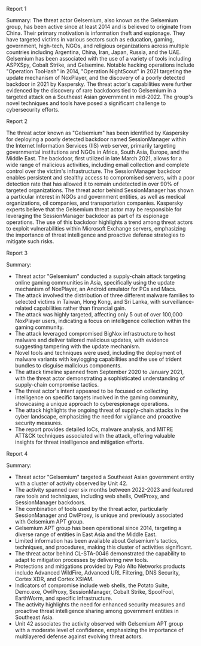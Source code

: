 
Report 1

Summary:
The threat actor Gelsemium, also known as the Gelsemium group, has been active since at least 2014 and is believed to originate from China. Their primary motivation is information theft and espionage. They have targeted victims in various sectors such as education, gaming, government, high-tech, NGOs, and religious organizations across multiple countries including Argentina, China, Iran, Japan, Russia, and the UAE. Gelsemium has been associated with the use of a variety of tools including ASPXSpy, Cobalt Strike, and Gelsemine. Notable hacking operations include "Operation TooHash" in 2014, "Operation NightScout" in 2021 targeting the update mechanism of NoxPlayer, and the discovery of a poorly detected backdoor in 2021 by Kaspersky. The threat actor's capabilities were further evidenced by the discovery of rare backdoors tied to Gelsemium in a targeted attack on a Southeast Asian government in mid-2022. The group's novel techniques and tools have posed a significant challenge to cybersecurity efforts.





Report 2

The threat actor known as "Gelsemium" has been identified by Kaspersky for deploying a poorly detected backdoor named SessionManager within the Internet Information Services (IIS) web server, primarily targeting governmental institutions and NGOs in Africa, South Asia, Europe, and the Middle East. The backdoor, first utilized in late March 2021, allows for a wide range of malicious activities, including email collection and complete control over the victim's infrastructure. The SessionManager backdoor enables persistent and stealthy access to compromised servers, with a poor detection rate that has allowed it to remain undetected in over 90% of targeted organizations. The threat actor behind SessionManager has shown a particular interest in NGOs and government entities, as well as medical organizations, oil companies, and transportation companies. Kaspersky experts believe that the Gelsemium threat actor may be responsible for leveraging the SessionManager backdoor as part of its espionage operations. The use of this backdoor highlights a trend among threat actors to exploit vulnerabilities within Microsoft Exchange servers, emphasizing the importance of threat intelligence and proactive defense strategies to mitigate such risks.





Report 3

Summary:
- Threat actor "Gelsemium" conducted a supply-chain attack targeting online gaming communities in Asia, specifically using the update mechanism of NoxPlayer, an Android emulator for PCs and Macs.
- The attack involved the distribution of three different malware families to selected victims in Taiwan, Hong Kong, and Sri Lanka, with surveillance-related capabilities rather than financial gain.
- The attack was highly targeted, affecting only 5 out of over 100,000 NoxPlayer users, indicating a focus on intelligence collection within the gaming community.
- The attack leveraged compromised BigNox infrastructure to host malware and deliver tailored malicious updates, with evidence suggesting tampering with the update mechanism.
- Novel tools and techniques were used, including the deployment of malware variants with keylogging capabilities and the use of trident bundles to disguise malicious components.
- The attack timeline spanned from September 2020 to January 2021, with the threat actor demonstrating a sophisticated understanding of supply-chain compromise tactics.
- The threat actor's intent appeared to be focused on collecting intelligence on specific targets involved in the gaming community, showcasing a unique approach to cyberespionage operations.
- The attack highlights the ongoing threat of supply-chain attacks in the cyber landscape, emphasizing the need for vigilance and proactive security measures.
- The report provides detailed IoCs, malware analysis, and MITRE ATT&CK techniques associated with the attack, offering valuable insights for threat intelligence and mitigation efforts.





Report 4

Summary:
- Threat actor "Gelsemium" targeted a Southeast Asian government entity with a cluster of activity observed by Unit 42.
- The activity spanned over six months between 2022-2023 and featured rare tools and techniques, including web shells, OwlProxy, and SessionManager backdoors.
- The combination of tools used by the threat actor, particularly SessionManager and OwlProxy, is unique and previously associated with Gelsemium APT group.
- Gelsemium APT group has been operational since 2014, targeting a diverse range of entities in East Asia and the Middle East.
- Limited information has been available about Gelsemium's tactics, techniques, and procedures, making this cluster of activities significant.
- The threat actor behind CL-STA-0046 demonstrated the capability to adapt to mitigation processes by delivering new tools.
- Protections and mitigations provided by Palo Alto Networks products include Advanced WildFire, Advanced URL Filtering, DNS Security, Cortex XDR, and Cortex XSIAM.
- Indicators of compromise include web shells, the Potato Suite, Demo.exe, OwlProxy, SessionManager, Cobalt Strike, SpoolFool, EarthWorm, and specific infrastructure.
- The activity highlights the need for enhanced security measures and proactive threat intelligence sharing among government entities in Southeast Asia.
- Unit 42 associates the activity observed with Gelsemium APT group with a moderate level of confidence, emphasizing the importance of multilayered defense against evolving threat actors.


